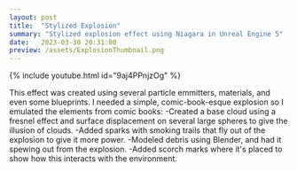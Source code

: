 ```yaml
---
layout: post
title:  "Stylized Explosion"
summary: "Stylized explosion effect using Niagara in Unreal Engine 5"
date:   2023-03-30 20:31:00
preview: /assets/ExplosionThumbnail.png
---
```

{% include youtube.html id="9aj4PPnjzOg" %}

This effect was created using several particle emmitters, materials, and even some blueprints. I needed a simple, comic-book-esque explosion so I emulated the elements from comic books:
-Created a base cloud using a fresnel effect and surface displacement on several large spheres to give the illusion of clouds.
-Added sparks with smoking trails that fly out of the explosion to give it more power.
-Modeled debris using Blender, and had it spewing out from the explosion.
-Added scorch marks where it's placed to show how this interacts with the environment.
